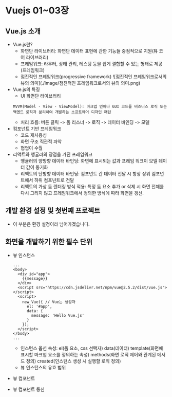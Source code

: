 # Vuejs 01~03장

## Vue.js 소개
- Vue.js란?
  - 화면단 라이브러리: 화면단 데이터 표현에 관한 기능들 중점적으로 지원(뷰 코어 라이브러리)
  - 프레임워크: 라우터, 상태 관리, 테스팅 등을 쉽게 결합할 수 있는 형태로 제공(프레임워크)
  - 점진적인 프레임워크(progressive framework)
    ![점진적인 프레임워크로서의 뷰의 의미](./image/점진적인 프레임워크로서의 뷰의 의미.png)
- Vue.js의 특징
  - UI 화면단 라이브러리
  ```
  MVVM(Model - View - ViewModel): 마크업 언어나 GUI 코드를 비즈니스 로직 또는 백엔드 로직과 분리하여 개발하는 소프트웨어 디자인 패턴 
  ```
    - 처리 흐름: 버튼 클릭 -> 돔 리스너 -> 로직 -> 데이터 바인딩 -> 모델 
- 컴포넌트 기반 프레임워크
  - 코드 재사용성
  - 화면 구조 직관적 파악
  - 협업이 수월
- 리액트와 앵귤러의 장점을 가진 프레임워크
  - 앵귤러의 양방향 데이터 바인딩: 화면에 표시되는 값과 프레임 워크이 모델 데이터 값이 동기화 
  - 리액트의 단방향 데이터 바인딩: 컴포넌트 간 데이터 전달 시 항상 상위 컴포넌트에서 하위 컴포넌트로 전달
  - 리액트의 가상 돔 렌더링 방식 적용: 특정 돔 요소 추가 or 삭제 시 화면 전체를 다시 그리지 않고 프레임워크에서 정의한 방식에 따라 화면을 갱신.
## 개발 환경 설정 및 첫번쨰 프로젝트
- 이 부분은 환경 설정이라 넘어가겠습니다.
## 화면을 개발하기 위한 필수 단위
- 뷰 인스턴스
  ```
  ...
  <body>
    <div id="app">
      {{message}}
    </div>
    <script src="https://cdn.jsdelivr.net/npm/vue@2.5.2/dist/vue.js"></script>
    <script>
      new Vue({ // Vue는 생성자
        el: '#app',
        data: {
          message: 'Hello Vue.js'
        }
      });
    </script>
  </body>
  ...
  ```
  - 인스턴스 옵션 속성: 
    el(돔 요소, css 선택자) 
    data(데이터) 
    template(화면에 표시할 마크업 요소를 정의하는 속성) 
    methods(화면 로직 제어와 관계된 메서드 정의) 
    created(인스턴스 생성 시 실행할 로직 정의)
  - 뷰 인스턴스의 유효 범위
  
- 뷰 컴포넌트
- 뷰 컴포넌트 통신
